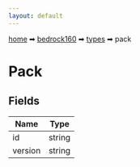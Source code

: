```yaml
---
layout: default
---
```


[home](/) ➡ [bedrock160](/protocol/bedrock160) ➡ [types](/protocol/bedrock160/types) ➡ pack

# Pack

## Fields

Name | Type
---|---
id | string
version | string


